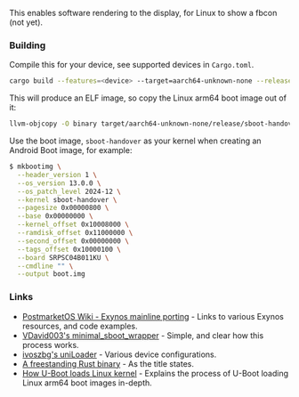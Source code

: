 This enables software rendering to the display, for Linux to show a fbcon (not yet).

### Building

Compile this for your device, see supported devices in `Cargo.toml`.

```bash
cargo build --features=<device> --target=aarch64-unknown-none --release
```

This will produce an ELF image, so copy the Linux arm64 boot image out of it:
  
```bash
llvm-objcopy -O binary target/aarch64-unknown-none/release/sboot-handover sboot-handover
```

Use the boot image, `sboot-handover` as your kernel when creating an Android Boot image, for example:

```bash
$ mkbootimg \
  --header_version 1 \
  --os_version 13.0.0 \
  --os_patch_level 2024-12 \
  --kernel sboot-handover \
  --pagesize 0x00000800 \
  --base 0x00000000 \
  --kernel_offset 0x10008000 \
  --ramdisk_offset 0x11000000 \
  --second_offset 0x00000000 \
  --tags_offset 0x10000100 \
  --board SRPSC04B011KU \
  --cmdline "" \
  --output boot.img
```

### Links

- [PostmarketOS Wiki - Exynos mainline porting](https://wiki.postmarketos.org/wiki/Exynos_mainline_porting) - Links to various Exynos resources, and code examples.
- [VDavid003's minimal_sboot_wrapper](https://github.com/VDavid003/minimal_sboot_wrapper) - Simple, and clear how this process works.
- [ivoszbg's uniLoader](https://github.com/ivoszbg/uniloader) - Various device configurations.
- [A freestanding Rust binary](https://os.phil-opp.com/freestanding-rust-binary) - As the title states.
- [How U-Boot loads Linux kernel](https://krinkinmu.github.io/2023/08/21/how-u-boot-loads-linux-kernel.html) - Explains the process of U-Boot loading Linux arm64 boot images in-depth.
